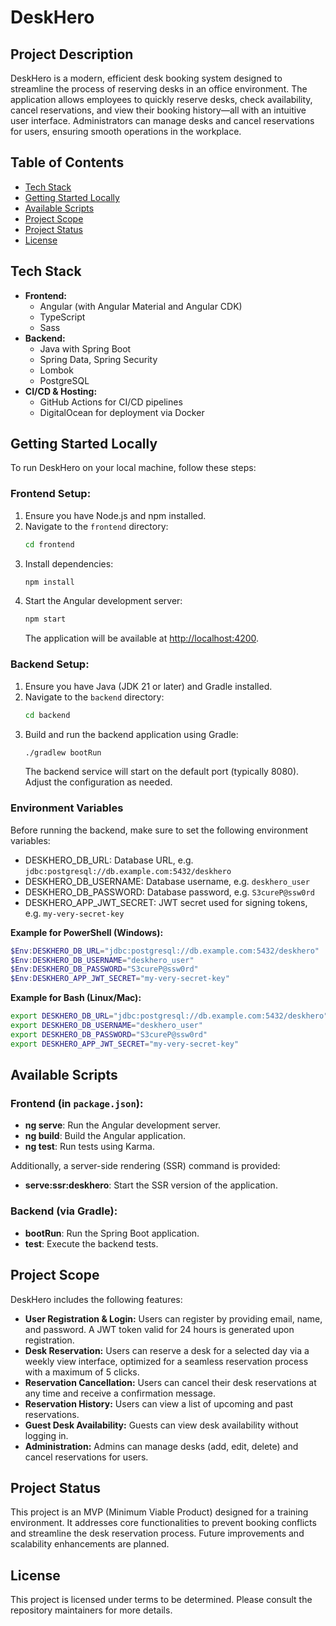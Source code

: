 # DeskHero

## Project Description
DeskHero is a modern, efficient desk booking system designed to streamline the process of reserving desks in an office environment. The application allows employees to quickly reserve desks, check availability, cancel reservations, and view their booking history—all with an intuitive user interface. Administrators can manage desks and cancel reservations for users, ensuring smooth operations in the workplace.

## Table of Contents
- [Tech Stack](#tech-stack)
- [Getting Started Locally](#getting-started-locally)
- [Available Scripts](#available-scripts)
- [Project Scope](#project-scope)
- [Project Status](#project-status)
- [License](#license)

## Tech Stack
- **Frontend:**
  - Angular (with Angular Material and Angular CDK)
  - TypeScript
  - Sass
- **Backend:**
  - Java with Spring Boot
  - Spring Data, Spring Security
  - Lombok
  - PostgreSQL
- **CI/CD & Hosting:**
  - GitHub Actions for CI/CD pipelines
  - DigitalOcean for deployment via Docker

## Getting Started Locally
To run DeskHero on your local machine, follow these steps:

### Frontend Setup:
1. Ensure you have Node.js and npm installed.
2. Navigate to the `frontend` directory:
   ```bash
   cd frontend
   ```
3. Install dependencies:
   ```bash
   npm install
   ```
4. Start the Angular development server:
   ```bash
   npm start
   ```
   The application will be available at [http://localhost:4200](http://localhost:4200).

### Backend Setup:
1. Ensure you have Java (JDK 21 or later) and Gradle installed.
2. Navigate to the `backend` directory:
   ```bash
   cd backend
   ```
3. Build and run the backend application using Gradle:
   ```bash
   ./gradlew bootRun
   ```
   The backend service will start on the default port (typically 8080). Adjust the configuration as needed.

### Environment Variables
Before running the backend, make sure to set the following environment variables:

- DESKHERO_DB_URL: Database URL, e.g. `jdbc:postgresql://db.example.com:5432/deskhero`
- DESKHERO_DB_USERNAME: Database username, e.g. `deskhero_user`
- DESKHERO_DB_PASSWORD: Database password, e.g. `S3cureP@ssw0rd`
- DESKHERO_APP_JWT_SECRET: JWT secret used for signing tokens, e.g. `my-very-secret-key`

**Example for PowerShell (Windows):**
```powershell
$Env:DESKHERO_DB_URL="jdbc:postgresql://db.example.com:5432/deskhero"
$Env:DESKHERO_DB_USERNAME="deskhero_user"
$Env:DESKHERO_DB_PASSWORD="S3cureP@ssw0rd"
$Env:DESKHERO_APP_JWT_SECRET="my-very-secret-key"
```

**Example for Bash (Linux/Mac):**
```bash
export DESKHERO_DB_URL="jdbc:postgresql://db.example.com:5432/deskhero"
export DESKHERO_DB_USERNAME="deskhero_user"
export DESKHERO_DB_PASSWORD="S3cureP@ssw0rd"
export DESKHERO_APP_JWT_SECRET="my-very-secret-key"
```

## Available Scripts

### Frontend (in `package.json`):
- **ng serve**: Run the Angular development server.
- **ng build**: Build the Angular application.
- **ng test**: Run tests using Karma.

Additionally, a server-side rendering (SSR) command is provided:
- **serve:ssr:deskhero**: Start the SSR version of the application.

### Backend (via Gradle):
- **bootRun**: Run the Spring Boot application.
- **test**: Execute the backend tests.

## Project Scope
DeskHero includes the following features:
- **User Registration & Login:** Users can register by providing email, name, and password. A JWT token valid for 24 hours is generated upon registration.
- **Desk Reservation:** Users can reserve a desk for a selected day via a weekly view interface, optimized for a seamless reservation process with a maximum of 5 clicks.
- **Reservation Cancellation:** Users can cancel their desk reservations at any time and receive a confirmation message.
- **Reservation History:** Users can view a list of upcoming and past reservations.
- **Guest Desk Availability:** Guests can view desk availability without logging in.
- **Administration:** Admins can manage desks (add, edit, delete) and cancel reservations for users.

## Project Status
This project is an MVP (Minimum Viable Product) designed for a training environment. It addresses core functionalities to prevent booking conflicts and streamline the desk reservation process. Future improvements and scalability enhancements are planned.

## License
This project is licensed under terms to be determined. Please consult the repository maintainers for more details. 
